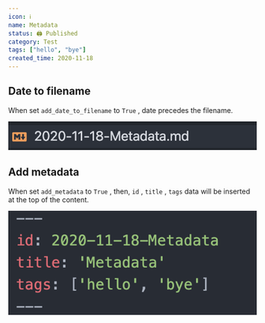 ```yaml
---
icon: ℹ️
name: Metadata
status: 🖨 Published
category: Test
tags: ["hello", "bye"]
created_time: 2020-11-18
---
```


## Date to filename

When set `add_date_to_filename` to `True` , date precedes the filename.

![2020-11-18-metadata-image-0](./images/2020-11-18-metadata-image-0.png)

## Add metadata

When set `add_metadata` to `True` , then, `id` , `title` , `tags` data will be inserted at the top of the content.

![2020-11-18-metadata-image-1](./images/2020-11-18-metadata-image-1.png)
